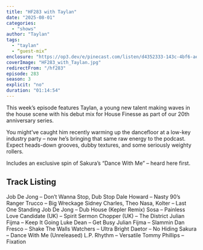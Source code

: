 ```yaml
---
title: "HF283 with Taylan"
date: "2025-08-01"
categories:
  - "shows"
author: "Taylan"
tags:
  - "taylan"
  - “guest-mix”
enclosure: "https://op3.dev/e/pinecast.com/listen/d4352333-143c-4bf6-ae0c-ca9af2201b89.mp3?source=rss&ext=asset.mp3 72078757 audio/mpeg"
coverImage: "HF283_with_Taylan.jpg"
redirectFrom: "/hf283"
episode: 283
season: 3
explicit: "no"
duration: "01:14:54"
---
```

This week’s episode features Taylan, a young new talent making waves in the house scene with his debut mix for House Finesse as part of our 20th anniversary series. 

You might’ve caught him recently warming up the dancefloor at a low-key industry party – now he’s bringing that same raw energy to the podcast. Expect heads-down grooves, dubby textures, and some seriously weighty rollers.

Includes an exclusive spin of Sakura’s “Dance With Me” – heard here first.

## Track Listing

Job De Jong – Don’t Wanna Stop, Dub Stop
Dale Howard – Nasty 90’s
Ranger Trucco – Big Wreckage
Sidney Charles, Theo Nasa, Kolter – Last One Standing
Job De Jong – Dub House (Kepler Remix)
Sosa – Painless Love
Candidate (UK) – Spirit Sermon
Chopper (UK) – The District
Julian Fijma – Keep It Going
Luke Dean – Get Busy
Julian Fijma – Slammin
Dan Fresco – Shake The Walls
Watchers – Ultra Bright
Daetor – No Hiding
Sakura – Dance With Me (Unreleased)
L.P. Rhythm – Versatile
Tommy Phillips – Fixation


